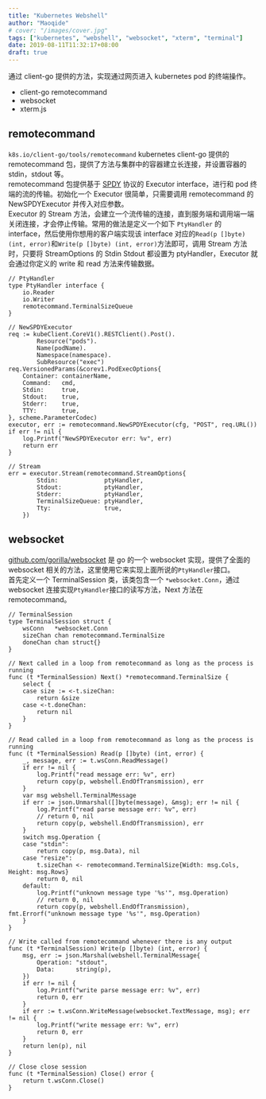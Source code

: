 ```yaml
---
title: "Kubernetes Webshell"
author: "Maoqide"
# cover: "/images/cover.jpg"
tags: ["kubernetes", "webshell", "websocket", "xterm", "terminal"]
date: 2019-08-11T11:32:17+08:00
draft: true
---
```


通过 client-go 提供的方法，实现通过网页进入 kubernetes pod 的终端操作。    
<!--more-->

- client-go remotecommand    
- websocket    
- xterm.js

## remotecommand
`k8s.io/client-go/tools/remotecommand` kubernetes client-go 提供的 remotecommand 包，提供了方法与集群中的容器建立长连接，并设置容器的 stdin，stdout 等。     
remotecommand 包提供基于 [SPDY](https://en.wikipedia.org/wiki/SPDY) 协议的 Executor interface，进行和 pod 终端的流的传输。初始化一个 Executor 很简单，只需要调用 remotecommand 的 NewSPDYExecutor 并传入对应参数。    
Executor 的 Stream 方法，会建立一个流传输的连接，直到服务端和调用端一端关闭连接，才会停止传输。常用的做法是定义一个如下 `PtyHandler` 的 interface，然后使用你想用的客户端实现该 interface 对应的`Read(p []byte) (int, error)`和`Write(p []byte) (int, error)`方法即可，调用 Stream 方法时，只要将 StreamOptions 的 Stdin Stdout 都设置为 ptyHandler，Executor 就会通过你定义的 write 和 read 方法来传输数据。     
```golang
// PtyHandler
type PtyHandler interface {
	io.Reader
	io.Writer
	remotecommand.TerminalSizeQueue
}

// NewSPDYExecutor
req := kubeClient.CoreV1().RESTClient().Post().
		Resource("pods").
		Name(podName).
		Namespace(namespace).
		SubResource("exec")
req.VersionedParams(&corev1.PodExecOptions{
	Container: containerName,
	Command:   cmd,
	Stdin:     true,
	Stdout:    true,
	Stderr:    true,
	TTY:       true,
}, scheme.ParameterCodec)
executor, err := remotecommand.NewSPDYExecutor(cfg, "POST", req.URL())
if err != nil {
	log.Printf("NewSPDYExecutor err: %v", err)
	return err
}

// Stream
err = executor.Stream(remotecommand.StreamOptions{
		Stdin:             ptyHandler,
		Stdout:            ptyHandler,
		Stderr:            ptyHandler,
		TerminalSizeQueue: ptyHandler,
		Tty:               true,
	})
```

## websocket
[github.com/gorilla/websocket](https://github.com/gorilla/websocket) 是 go 的一个 websocket 实现，提供了全面的 websocket 相关的方法，这里使用它来实现上面所说的`PtyHandler`接口。    
首先定义一个 TerminalSession 类，该类包含一个 `*websocket.Conn`，通过 websocket 连接实现`PtyHandler`接口的读写方法，Next 方法在 remotecommand。    
```golang
// TerminalSession
type TerminalSession struct {
	wsConn   *websocket.Conn
	sizeChan chan remotecommand.TerminalSize
	doneChan chan struct{}
}

// Next called in a loop from remotecommand as long as the process is running
func (t *TerminalSession) Next() *remotecommand.TerminalSize {
	select {
	case size := <-t.sizeChan:
		return &size
	case <-t.doneChan:
		return nil
	}
}

// Read called in a loop from remotecommand as long as the process is running
func (t *TerminalSession) Read(p []byte) (int, error) {
	_, message, err := t.wsConn.ReadMessage()
	if err != nil {
		log.Printf("read message err: %v", err)
		return copy(p, webshell.EndOfTransmission), err
	}
	var msg webshell.TerminalMessage
	if err := json.Unmarshal([]byte(message), &msg); err != nil {
		log.Printf("read parse message err: %v", err)
		// return 0, nil
		return copy(p, webshell.EndOfTransmission), err
	}
	switch msg.Operation {
	case "stdin":
		return copy(p, msg.Data), nil
	case "resize":
		t.sizeChan <- remotecommand.TerminalSize{Width: msg.Cols, Height: msg.Rows}
		return 0, nil
	default:
		log.Printf("unknown message type '%s'", msg.Operation)
		// return 0, nil
		return copy(p, webshell.EndOfTransmission), fmt.Errorf("unknown message type '%s'", msg.Operation)
	}
}

// Write called from remotecommand whenever there is any output
func (t *TerminalSession) Write(p []byte) (int, error) {
	msg, err := json.Marshal(webshell.TerminalMessage{
		Operation: "stdout",
		Data:      string(p),
	})
	if err != nil {
		log.Printf("write parse message err: %v", err)
		return 0, err
	}
	if err := t.wsConn.WriteMessage(websocket.TextMessage, msg); err != nil {
		log.Printf("write message err: %v", err)
		return 0, err
	}
	return len(p), nil
}

// Close close session
func (t *TerminalSession) Close() error {
	return t.wsConn.Close()
}
```